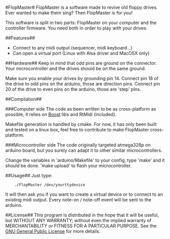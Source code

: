 #FlopMaster#
FlopMaster is a software made to revive old floppy drives. Ever wanted to make them sing? Then FlopMaster is for you!

This software is split in two parts: FlopMaster on your computer and the controller firmware. You need both in order to play with your drives.

##Features##
* Connect to any midi output (sequencer, midi keyboard...)
* Can open a virtual port (Linux with Alsa driver and MacOSX only)

##Hardware##
Keep in mind that odd pins are ground on the connector. Your microcontroller and the drives should be on the same ground.

Make sure you enable your drives by grounding pin 14. Connect pin 18 of the drive to odd pins on the arduino, those are direction pins. Connect pin 20 of the drive to even pins on the arduino, those are 'step' pins.

##Compilation##

###Computer side
The code as been written to be as cross-platform as possible, it relies on [Boost](http://www.boost.org/) libs and RtMidi (included).

Makefile generation is handled by cmake.
For now, it has only been built and tested on a linux box, feel free to contribute to make FlopMaster cross-platform.

###Microcontroller side
The code originally targeted atmega328p on arduino board, but you surely can adapt it to other similar microcontrollers.

Change the variables in 'arduino/Makefile' to your config, type 'make' and it should be done. 'make upload' to flash your microcontroller.

##Usage##
Just type:

        ./FlopMaster /dev/yourttydevice

It will then ask you if you want to create a virtual device or to connect to an existing midi output.
Every note-on / note-off event will be sent to the arduino.

##License##
This program is distributed in the hope that it will be useful, but WITHOUT ANY WARRANTY; without even the implied warranty of MERCHANTABILITY or FITNESS FOR A PARTICULAR PURPOSE.  See the [GNU General Public License](http://www.gnu.org/licenses/gpl-3.0.html) for more details.
